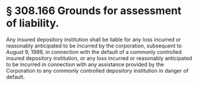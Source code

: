 # § 308.166   Grounds for assessment of liability.

Any insured depository institution shall be liable for any loss incurred or reasonably anticipated to be incurred by the corporation, subsequent to August 9, 1989, in connection with the default of a commonly controlled insured depository institution, or any loss incurred or reasonably anticipated to be incurred in connection with any assistance provided by the Corporation to any commonly controlled depository institution in danger of default. 




